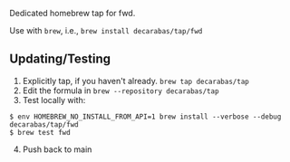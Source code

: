 Dedicated homebrew tap for fwd.

Use with `brew`, i.e., `brew install decarabas/tap/fwd`

## Updating/Testing

1. Explicitly tap, if you haven't already. `brew tap decarabas/tap`
2. Edit the formula in `brew --repository decarabas/tap`
3. Test locally with:

```
$ env HOMEBREW_NO_INSTALL_FROM_API=1 brew install --verbose --debug decarabas/tap/fwd
$ brew test fwd
```

4. Push back to main
